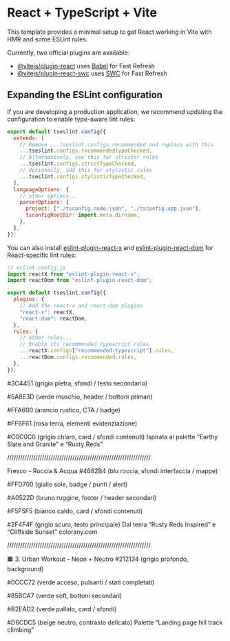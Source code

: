 # React + TypeScript + Vite

This template provides a minimal setup to get React working in Vite with HMR and some ESLint rules.

Currently, two official plugins are available:

- [@vitejs/plugin-react](https://github.com/vitejs/vite-plugin-react/blob/main/packages/plugin-react) uses [Babel](https://babeljs.io/) for Fast Refresh
- [@vitejs/plugin-react-swc](https://github.com/vitejs/vite-plugin-react/blob/main/packages/plugin-react-swc) uses [SWC](https://swc.rs/) for Fast Refresh

## Expanding the ESLint configuration

If you are developing a production application, we recommend updating the configuration to enable type-aware lint rules:

```js
export default tseslint.config({
  extends: [
    // Remove ...tseslint.configs.recommended and replace with this
    ...tseslint.configs.recommendedTypeChecked,
    // Alternatively, use this for stricter rules
    ...tseslint.configs.strictTypeChecked,
    // Optionally, add this for stylistic rules
    ...tseslint.configs.stylisticTypeChecked,
  ],
  languageOptions: {
    // other options...
    parserOptions: {
      project: ["./tsconfig.node.json", "./tsconfig.app.json"],
      tsconfigRootDir: import.meta.dirname,
    },
  },
});
```

You can also install [eslint-plugin-react-x](https://github.com/Rel1cx/eslint-react/tree/main/packages/plugins/eslint-plugin-react-x) and [eslint-plugin-react-dom](https://github.com/Rel1cx/eslint-react/tree/main/packages/plugins/eslint-plugin-react-dom) for React-specific lint rules:

```js
// eslint.config.js
import reactX from "eslint-plugin-react-x";
import reactDom from "eslint-plugin-react-dom";

export default tseslint.config({
  plugins: {
    // Add the react-x and react-dom plugins
    "react-x": reactX,
    "react-dom": reactDom,
  },
  rules: {
    // other rules...
    // Enable its recommended typescript rules
    ...reactX.configs["recommended-typescript"].rules,
    ...reactDom.configs.recommended.rules,
  },
});
```

#3C4451 (grigio pietra, sfondi / testo secondario)

#5A8E3D (verde muschio, header / bottoni primari)

#FFA600 (arancio rustico, CTA / badge)

#FF6F61 (rosa terra, elementi evidenziazione)

#C0C0C0 (grigio chiaro, card / sfondi contenuti)
Ispirata ai palette “Earthy Slate and Granite” e “Rusty Reds”

//////////////////////////////////////////////////////////////////

Fresco – Roccia & Acqua
#4682B4 (blu roccia, sfondi interfaccia / mappe)

#FFD700 (giallo sole, badge / punti / alert)

#A0522D (bruno ruggine, footer / header secondari)

#F5F5F5 (bianco caldo, card / sfondi contenuti)

#2F4F4F (grigio scuro, testo principale)
Dal tema “Rusty Reds Inspired” e “Cliffside Sunset”
colorany.com

//////////////////////////////////////////////////////////////////

🟧 3. Urban Workout – Neon + Neutro
#212134 (grigio profondo, background)

#0CCC72 (verde acceso, pulsanti / stati completati)

#85BCA7 (verde soft, bottoni secondari)

#B2EAD2 (verde pallido, card / sfondi)

#D6CDC5 (beige neutro, contrasto delicato)
Palette “Landing page hill track climbing”
